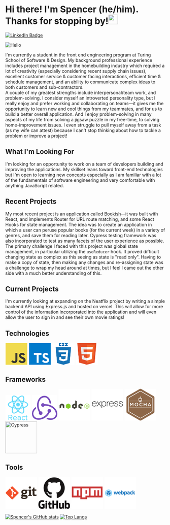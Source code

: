 # Hi there! I'm Spencer (he/him). Thanks for stopping by!<img src="https://user-images.githubusercontent.com/74210902/205475724-c57e074f-f70f-457a-8076-dad6d8f54287.gif" width="30" height="30"/>
<div id="badges">
  <a href="https://www.linkedin.com/in/spencer-haka">
  <img src="https://img.shields.io/badge/LinkedIn-blue?style=for-the-badge&logo=linkedin&logoColor=white" alt="LinkedIn Badge"/>
  </a>
</div>

![Hello](https://media.giphy.com/media/icUEIrjnUuFCWDxFpU/giphy.gif)

I'm currently a student in the front end engineering program at Turing School of Software & Design. My background professional experience includes project management in the homebuilding industry which required a lot of creativity (especially considering recent supply chain issues), excellent customer service & customer facing interactions, efficient time & schedule management, and an ability to communicate complex ideas to both customers and sub-contractors.<br>
A couple of my greatest strengths include interpersonal/team work, and problem-solving. I consider myself an introverted personality type, but I really enjoy and prefer working and collaborating on teams—it gives me the opportunity to learn new and cool things from my teammates, and for us to build a better overall application. And I enjoy problem-solving in many aspects of my life from solving a jigsaw puzzle in my free-time, to solving home-improvement issues. I even struggle to pull myself away from a task (as my wife can attest) because I can't stop thinking about how to tackle a problem or improve a project!

## What I'm Looking For
I'm looking for an opportunity to work on a team of developers building and improving the applications. My skillset leans toward front-end technologies but I'm open to learning new concepts especially as I am familiar with a lot of the fundamentals of software engineering and very comfortable with anything JavaScript related.

## Recent Projects
My most recent project is an application called [Bookish](github.com/speekins/bookish)—it was built with React, and implements Router for URL route matching, and some React Hooks for state management. The idea was to create an application in which a user can peruse popular books (for the current week) in a variety of genres, and save them for reading later. Cypress testing framework was also incorporated to test as many facets of the user experience as possible. The primary challenge I faced with this project was global state management, in particular utilizing the `useReducer` hook. It proved difficult changing state as complex as this seeing as state is "read only". Having to make a copy of state, then making any changes and re-assigning state was a challenge to wrap my head around at times, but I feel I came out the other side with a much better understanding of this.

## Current Projects
I'm currently looking at expanding on the Neatflix project by writing a simple backend API using Express.js and hosted on vercel. This will allow for more control of the information incorporated into the application and will even allow the user to sign in and see their own movie ratings!

## Technologies
<div>
  <img src="https://github.com/devicons/devicon/blob/master/icons/javascript/javascript-original.svg" title="JavaScript" alt="JavaScript" width="70" height="70"/>
  <img src="https://github.com/devicons/devicon/blob/master/icons/typescript/typescript-original.svg" title="TypeScript" alt="TypeScript" width="70" height="70"/>
  <img src="https://github.com/devicons/devicon/blob/master/icons/css3/css3-plain-wordmark.svg"  title="CSS3" alt="CSS" width="70" height="70"/>
  <img src="https://github.com/devicons/devicon/blob/master/icons/html5/html5-original.svg" title="HTML5" alt="HTML" width="70" height="70"/>
</div>
  
  

## Frameworks
<div class="frameworks">
  <img src="https://github.com/devicons/devicon/blob/master/icons/react/react-original-wordmark.svg" title="React" alt="React" width="80" height="80"/>
  <img src="https://github.com/devicons/devicon/blob/master/icons/redux/redux-original.svg" title="Redux" alt="Redux " width="80" height="80"/>
  <img src="https://github.com/devicons/devicon/blob/master/icons/nodejs/nodejs-original-wordmark.svg" title="NodeJS" alt="NodeJS" width="100" height="100"/>
  <img src="https://github.com/devicons/devicon/blob/master/icons/express/express-original-wordmark.svg" title="ExpressJS" alt="ExpressJS" width="100" height="100"/>
  <img src="https://github.com/devicons/devicon/blob/master/icons/mocha/mocha-plain.svg" title="ExpressJS" alt="ExpressJS" width="100" height="100"/>
  <img src="https://user-images.githubusercontent.com/74210902/207932164-36eb6508-9662-4aa1-986d-316c90906fbe.svg" title="Cypress" width="100" height="100" />
</div>

## Tools
<div class="tools">
  <img src="https://github.com/devicons/devicon/blob/master/icons/git/git-original-wordmark.svg" title="Git" **alt="Git" width="100" height="100"/>
  <img src="https://github.com/devicons/devicon/blob/master/icons/github/github-original-wordmark.svg" title="GitHub" alt="GitHub" width="100" height="100"/>
  <img src="https://github.com/devicons/devicon/blob/master/icons/npm/npm-original-wordmark.svg" title="NPM" alt="NPM" width="100" height="100"/>
  <img src="https://github.com/devicons/devicon/blob/master/icons/webpack/webpack-original-wordmark.svg" title="Webpack" alt="Webpack" width="100" height="100"/>
</div>

[![Spencer's GitHub stats](https://github-readme-stats.vercel.app/api?username=speekins&show_icons=true&theme=radical)](https://github.com/anuraghazra/github-readme-stats)
[![Top Langs](https://github-readme-stats.vercel.app/api/top-langs/?username=speekins&show_icons=true&theme=radical)](https://github.com/anuraghazra/github-readme-stats)

<!--
**Speekins/Speekins** is a ✨ _special_ ✨ repository because its `README.md` (this file) appears on your GitHub profile.

Here are some ideas to get you started:

- 🔭 I’m currently working on ...
- 🌱 I’m currently learning ...
- 👯 I’m looking to collaborate on ...
- 🤔 I’m looking for help with ...
- 💬 Ask me about ...
- 📫 How to reach me: ...
- 😄 Pronouns: ...
- ⚡ Fun fact: ...
-->
